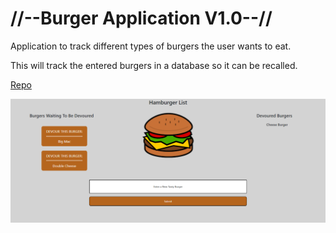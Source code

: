


# //--Burger Application V1.0--//

Application to track different types of burgers the user wants to eat.

This will track the entered burgers in a database so it can be recalled.

[Repo](https://github.com/Jkbotham/burger)

<img src="./assets/screenshot.png" alt="Screenshot of website"/>
